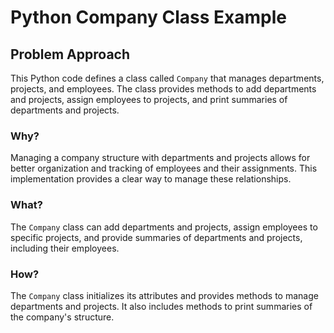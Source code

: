 # Python Company Class Example

<div class="content">

## Problem Approach

This Python code defines a class called `Company` that manages departments, projects, and employees. The class provides methods to add departments and projects, assign employees to projects, and print summaries of departments and projects.

### Why?

Managing a company structure with departments and projects allows for better organization and tracking of employees and their assignments. This implementation provides a clear way to manage these relationships.

### What?

The `Company` class can add departments and projects, assign employees to specific projects, and provide summaries of departments and projects, including their employees.

### How?

The `Company` class initializes its attributes and provides methods to manage departments and projects. It also includes methods to print summaries of the company's structure.
